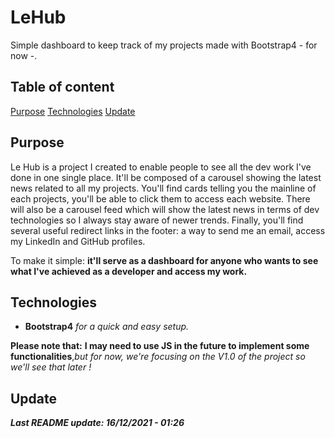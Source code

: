 # LeHub

Simple dashboard to keep track of my projects made with Bootstrap4 - for now -.

## Table of content

[Purpose](#purpose)
[Technologies](#technologies)
[Update](#update)

## Purpose

Le Hub is a project I created to enable people to see all the dev work I've done in one single place.
It'll be composed of a carousel showing the latest news related to all my projects.
You'll find cards telling you the mainline of each projects, you'll be able to click them to access each website.
There will also be a carousel feed which will show the latest news in terms of dev technologies so I always stay aware of newer trends.
Finally, you'll find several useful redirect links in the footer: a way to send me an email, access my LinkedIn and GitHub profiles.

To make it simple: **it'll serve as a dashboard for anyone who wants to see what I've achieved as a developer and access my work.**

## Technologies

- **Bootstrap4** _for a quick and easy setup._

**Please note that:**
**I may need to use JS in the future to implement some functionalities**,_but for now, we're focusing on the V1.0 of the project so we'll see that later !_

## Update

**_Last README update: 16/12/2021 - 01:26_**
